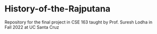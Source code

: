 # History-of-the-Rajputana
Repository for the final project in CSE 163 taught by Prof. Suresh Lodha in Fall 2022 at UC Santa Cruz
